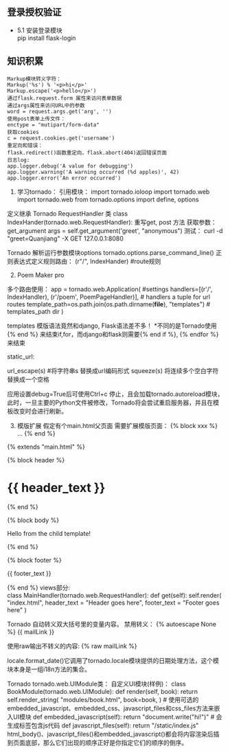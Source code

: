 ## 登录授权验证
- 5.1 安装登录模块  
pip  install flask-login

## 知识积累
```
Markup模块转义字符：
Markup('%s') % '<p>hi</p>'
Markup.escape('<p>hello</p>')
通过flask.request.form 属性来访问表单数据
通过args属性来访问URL中的参数
word = request.args.get('arg', '')
使用post表单上传文件：
enctype = "mutipart/form-data"
获取cookies
c = request.cookies.get('username')
重定向和错误：
flask.redirect()函数重定向，flask.abort(404)返回错误页面
日志log:
app.logger.debug('A value for debugging')
app.logger.warning('A warning occurred (%d apples)', 42)
app.logger.error('An error occurred')     
```


1. 学习tornado：
引用模块：
import tornado.ioloop
import tornado.web
import tornado.web
from tornado.options import define, options

定义继承 Tornado RequestHandler 类
class IndexHander(tornado.web.RequestHandler):
重写get, post 方法
获取参数：get_argument
args = self.get_argument('greet', "anonymous")
测试：
curl -d "greet=Quanjiang" -X GET 127.0.0.1:8080

Tornado 解析运行参数模块options
tornado.options.parse_command_line()
正则表达式定义规则路由：
(r"/", IndexHander)   #route规则

2. Poem Maker pro

多个路由使用：
app = tornado.web.Application(  #settings
        handlers=[(r'/', IndexHandler), (r'/poem', PoemPageHandler)], # handlers a tuple for url routes
        template_path=os.path.join(os.path.dirname(__file__), "templates")  # templates_path dir
    )

templates 模版语法竟然和django, Flask语法差不多！
*不同的是Tornado使用{% end %} 来结束if,for，而django和flask则需要{% end if %}, {% endfor %}来结束

static_url:
<link rel="stylesheet" href="{{ static_url("style.css") }}">  <!-- 静态文件地址 -->

url_escape(s) #将字符串s 替换成url编码形式
squeeze(s) 将连续多个空白字符替换成一个空格


应用设置debug=True后可使用Ctrl+c 停止，且会加载tornado.autoreload模块，此时，一旦主要的Python文件被修改，Tornado将会尝试重启服务器，并且在模板改变时会进行刷新。

3. 模版扩展
假定有个main.html父页面
需要扩展模版页面：
{%  block xxx %}
...
{% end %}

{% extends "main.html" %}

{% block header %}
    <h1>{{ header_text }}</h1>
{% end %}

{% block body %}
    <p>Hello from the child template!</p>
{% end %}

{% block footer %}   
    <p>{{ footer_text }}</p>
{% end %}
views部分:  
class MainHandler(tornado.web.RequestHandler):
    def get(self):
        self.render(
            "index.html",
            header_text = "Header goes here",
            footer_text = "Footer goes here"
        )


Tornado 自动转义双大括号里的变量内容。
禁用转义：
{% autoescape None %}
{{ mailLink }}

使用raw输出不转义的内容:
{% raw mailLink %}

locale.format_date()它调用了tornado.locale模块提供的日期处理方法，这个模块本身是一组i18n方法的集合。

Tornado tornado.web.UIModule类：
自定义UI模块(样例)：
class BookModule(tornado.web.UIModule):
    def render(self, book):
        return self.render_string(
            "modules/book.html",
            book=book,
        )
      \#  使用可选的embedded_javascript、embedded_css、javascript_files和css_files方法来嵌入UI模块
      def embedded_javascript(self):
        return "document.write(\"hi!\")"  # 会生成<javascrpt></javascript>标签包含js代码
def javascript_files(self):
    return "/static/index.js" 
html_body()、javascript_files()和embedded_javascript()都会将内容渲染后插到页面底部，那么它们出现的顺序正好是你指定它们的顺序的倒序。